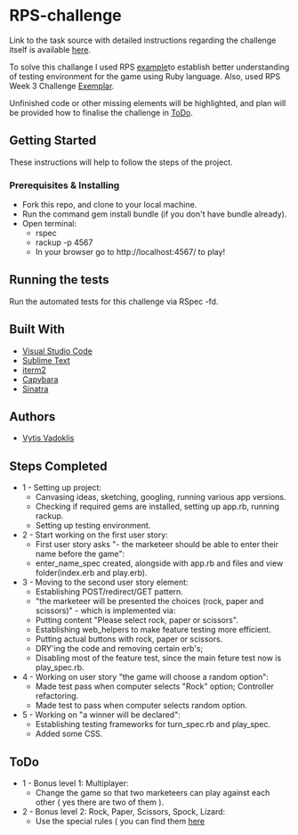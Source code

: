 # RPS-challenge

Link to the task source with detailed instructions regarding the challenge itself is available [here](https://github.com/makersacademy/rps-challenge).

To solve this challange I used RPS [example](https://www.youtube.com/watch?v=ovwjH64ZGOs&t=670s&list=LLVfF8s5P2mxj3OYyaW6x2rg&index=1)to establish better understanding of testing environment for the game using Ruby language. Also, used RPS Week 3 Challenge [Exemplar](https://youtu.be/GoHKmartBYo).

Unfinished code or other missing elements will be highlighted, and plan will be provided how to finalise the challenge in [ToDo](#todo).

## Getting Started

These instructions will help to follow the steps of the project.

### Prerequisites & Installing

- Fork this repo, and clone to your local machine.
- Run the command gem install bundle (if you don't have bundle already).
- Open terminal:
	- rspec
	- rackup -p 4567
	- In your browser go to http://localhost:4567/ to play!

## Running the tests

Run the automated tests for this challenge via RSpec -fd.

## Built With  

* [Visual Studio Code](https://code.visualstudio.com/)
* [Sublime Text](https://www.sublimetext.com/)
* [iterm2](https://www.iterm2.com/)
* [Capybara](https://capybaraworkout.herokuapp.com/)
* [Sinatra](http://sinatrarb.com/)

## Authors

* [Vytis Vadoklis](https://github.com/VytisVA)

## Steps Completed

- 1 - Setting up project:
	- Canvasing ideas, sketching, googling, running various app versions.
	- Checking if required gems are installed, setting up app.rb, running rackup.
	- Setting up testing environment.
- 2 - Start working on the first user story:
	- First user story asks "- the marketeer should be able to enter their name before the game":
	- enter_name_spec created, alongside with app.rb and files and view folder(index.erb and play.erb).
- 3 - Moving to the second user story element:
	- Establishing POST/redirect/GET pattern.
	- "the marketeer will be presented the choices (rock, paper and scissors)" - which is implemented via:
	- Putting content "Please select rock, paper or scissors".
	- Establishing web_helpers to make feature testing more efficient.
	- Putting actual buttons with rock, paper or scissors.
	- DRY'ing the code and removing certain erb's; 
	- Disabling most of the feature test, since the main feture test now is play_spec.rb.
- 4 - Working on user story "the game will choose a random option":
	- Made test pass when computer selects "Rock" option; Controller refactoring.
	- Made test to pass when computer selects random option.
- 5 - Working on "a winner will be declared":
	- Establishing testing frameworks for turn_spec.rb and play_spec.
	- Added some CSS. 		  	

## ToDo

- 1 - Bonus level 1: Multiplayer:
	- Change the game so that two marketeers can play against each other ( yes there are two of them ).
- 2 - Bonus level 2: Rock, Paper, Scissors, Spock, Lizard:
	- Use the special rules ( you can find them [here](http://en.wikipedia.org/wiki/Rock-paper-scissors-lizard-Spock ) 	